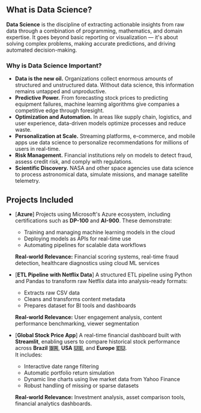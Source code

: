 
## What is Data Science?

**Data Science** is the discipline of extracting actionable insights from raw data through a combination of programming, mathematics, and domain expertise. It goes beyond basic reporting or visualization — it's about solving complex problems, making accurate predictions, and driving automated decision-making.

### Why is Data Science Important?

- **Data is the new oil.** Organizations collect enormous amounts of structured and unstructured data. Without data science, this information remains untapped and unproductive.
- **Predictive Power.** From forecasting stock prices to predicting equipment failures, machine learning algorithms give companies a competitive edge through foresight.
- **Optimization and Automation.** In areas like supply chain, logistics, and user experience, data-driven models optimize processes and reduce waste.
- **Personalization at Scale.** Streaming platforms, e-commerce, and mobile apps use data science to personalize recommendations for millions of users in real-time.
- **Risk Management.** Financial institutions rely on models to detect fraud, assess credit risk, and comply with regulations.
- **Scientific Discovery.** NASA and other space agencies use data science to process astronomical data, simulate missions, and manage satellite telemetry.

## Projects Included

- [**Azure**]
  Projects using Microsoft's Azure ecosystem, including certifications such as **DP-100** and **AI-900**. These demonstrate:
  - Training and managing machine learning models in the cloud
  - Deploying models as APIs for real-time use
  - Automating pipelines for scalable data workflows

  **Real-world Relevance:** Financial scoring systems, real-time fraud detection, healthcare diagnostics using cloud ML services

- [**ETL Pipeline with Netflix Data**]
  A structured ETL pipeline using Python and Pandas to transform raw Netflix data into analysis-ready formats:
  - Extracts raw CSV data
  - Cleans and transforms content metadata
  - Prepares dataset for BI tools and dashboards

  **Real-world Relevance:** User engagement analysis, content performance benchmarking, viewer segmentation

- [**Global Stock Price App**]
  A real-time financial dashboard built with **Streamlit**, enabling users to compare historical stock performance across **Brazil 🇧🇷**, **USA 🇺🇸**, and **Europe 🇪🇺**.  
  It includes:
  - Interactive date range filtering  
  - Automatic portfolio return simulation  
  - Dynamic line charts using live market data from Yahoo Finance  
  - Robust handling of missing or sparse datasets  

  **Real-world Relevance:** Investment analysis, asset comparison tools, financial analytics dashboards.

